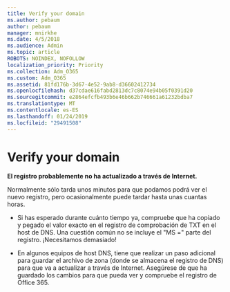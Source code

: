 ```yaml
---
title: Verify your domain
ms.author: pebaum
author: pebaum
manager: mnirkhe
ms.date: 4/5/2018
ms.audience: Admin
ms.topic: article
ROBOTS: NOINDEX, NOFOLLOW
localization_priority: Priority
ms.collection: Adm_O365
ms.custom: Adm_O365
ms.assetid: 81fd176b-3d67-4e52-9ab8-d36602412734
ms.openlocfilehash: d37cdae616fabd2813dc7c8074e94b05f0391d20
ms.sourcegitcommit: e2864efcfb493b6e46b662b746661a61232bdba7
ms.translationtype: MT
ms.contentlocale: es-ES
ms.lasthandoff: 01/24/2019
ms.locfileid: "29491508"
---
```

# <a name="verify-your-domain"></a>Verify your domain

 **El registro probablemente no ha actualizado a través de Internet.**
  
Normalmente sólo tarda unos minutos para que podamos podrá ver el nuevo registro, pero ocasionalmente puede tardar hasta unas cuantas horas. 
  
- Si has esperado durante cuánto tiempo ya, compruebe que ha copiado y pegado el valor exacto en el registro de comprobación de TXT en el host de DNS. Una cuestión común no se incluye el "MS =" parte del registro. ¡Necesitamos demasiado!
    
- En algunos equipos de host DNS, tiene que realizar un paso adicional para guardar el archivo de zona (donde se almacena el registro de DNS) para que va a actualizar a través de Internet. Asegúrese de que ha guardado los cambios para que pueda ver y compruebe el registro de Office 365.
    

